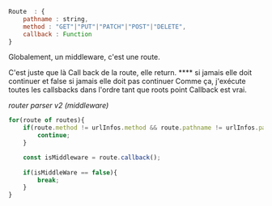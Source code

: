 ```js
Route  : {
    pathname : string,
    method : "GET"|"PUT"|"PATCH"|"POST"|"DELETE",
    callback : Function
}
```

Globalement, un middleware, c'est une route. 

C'est juste que là Call back de la route, elle return. **** si jamais elle doit continuer et false si jamais elle doit pas continuer 
Comme ça, j'exécute toutes les callsbacks dans l'ordre tant que roots point Callback est vrai. 

*router parser v2 (middleware)*
```js
for(route of routes){
    if(route.method != urlInfos.method && route.pathname != urlInfos.pathname){
        continue;
    }

    const isMiddleware = route.callback();
    
    if(isMiddleWare == false){
        break;
    }
}
```